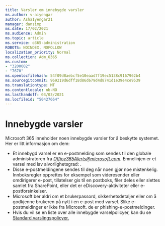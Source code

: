 ```yaml
---
title: Varsler om innebygde varsler
ms.author: v-aiyengar
author: AshaIyengar21
manager: dansimp
ms.date: 17/02/2021
ms.audience: Admin
ms.topic: article
ms.service: o365-administration
ROBOTS: NOINDEX, NOFOLLOW
localization_priority: Normal
ms.collection: Adm_O365
ms.custom:
- "3200002"
- "7670"
ms.openlocfilehash: 54f09d8aebcf5e10eaad7f19ec5138c9167962b4
ms.sourcegitcommit: 969219d6dff18d86d679d4d8741d1e39e4ce9539
ms.translationtype: MT
ms.contentlocale: nb-NO
ms.lasthandoff: 03/03/2021
ms.locfileid: "50427664"
---
```

# <a name="about-built-in-alerts"></a>Innebygde varsler

Microsoft 365 inneholder noen innebygde varsler for å beskytte systemet. Her er litt informasjon om dem:

- Et innebygd varsel er en e-postmelding som sendes til den globale administratoren fra *Office365Alerts@microsoft.com.* Emnelinjen er et varsel med lav alvorlighetsgrad: <name of alert policy> .
- Disse e-postmeldingene sendes til deg når noen gjør noe mistenkelig. Innboksregler opprettes for eksempel som videresender eller omdirigerer e-post, tillatelser gis til en postboks, filer deles eller slettes samlet fra SharePoint, eller det er eDiscovery-aktiviteter eller e-postforsinkelser.
- Microsoft ber aldri om et brukerpassord, sikkerhetsdetaljer eller om å godkjenne brukeren på nytt i en e-post med varsel. Slike e-postmeldinger er ikke fra Microsoft. de er phishing-e-postmeldinger.
- Hvis du vil se en liste over alle innebygde varselpolicyer, kan du se [Standard varslingspolicyer.](https://go.microsoft.com/fwlink/?linkid=2103170)